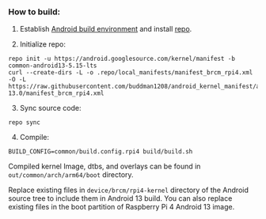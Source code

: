 ### How to build:

1. Establish [Android build environment](https://source.android.com/setup/initializing) and install [repo](https://source.android.com/docs/setup/develop#installing-repo).

2. Initialize repo:

```
repo init -u https://android.googlesource.com/kernel/manifest -b common-android13-5.15-lts
curl --create-dirs -L -o .repo/local_manifests/manifest_brcm_rpi4.xml -O -L https://raw.githubusercontent.com/buddman1208/android_kernel_manifest/android-13.0/manifest_brcm_rpi4.xml
```

3. Sync source code:

```
repo sync
```

4. Compile:

```
BUILD_CONFIG=common/build.config.rpi4 build/build.sh
```

Compiled kernel Image, dtbs, and overlays can be found in `out/common/arch/arm64/boot` directory.

Replace existing files in `device/brcm/rpi4-kernel` directory of the Android source tree to include them in Android 13 build. You can also replace existing files in the boot partition of Raspberry Pi 4 Android 13 image.
